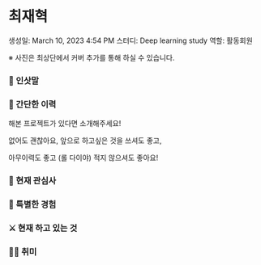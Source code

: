 # 최재혁

생성일: March 10, 2023 4:54 PM
스터디: Deep learning study
역할: 활동회원

※ 사진은 최상단에서 커버 추가를 통해 하실 수 있습니다.

### 👋 인삿말

### 📜 간단한 이력

 해본 프로젝트가 있다면 소개해주세요! 

없어도 괜찮아요, 앞으로 하고싶은 것을 쓰셔도 좋고, 

아무이력도 좋고 (롤 다이야) 적지 않으셔도 좋아요!

### 🤩 현재 관심사

### 👾 특별한 경험

### ⚔️ 현재 하고 있는 것

### 🏄‍♀️ 취미